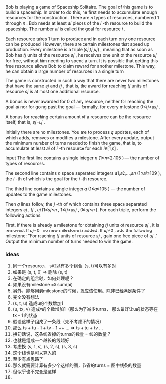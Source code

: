 Bob is playing a game of Spaceship Solitaire. The goal of this game is to build a spaceship. In order to do this, he first needs to accumulate enough resources for the construction. There are 𝑛
 types of resources, numbered 1
 through 𝑛
. Bob needs at least 𝑎𝑖
 pieces of the 𝑖
-th resource to build the spaceship. The number 𝑎𝑖
 is called the goal for resource 𝑖
.

Each resource takes 1
 turn to produce and in each turn only one resource can be produced. However, there are certain milestones that speed up production. Every milestone is a triple (𝑠𝑗,𝑡𝑗,𝑢𝑗)
, meaning that as soon as Bob has 𝑡𝑗
 units of the resource 𝑠𝑗
, he receives one unit of the resource 𝑢𝑗
 for free, without him needing to spend a turn. It is possible that getting this free resource allows Bob to claim reward for another milestone. This way, he can obtain a large number of resources in a single turn.

The game is constructed in such a way that there are never two milestones that have the same 𝑠𝑗
 and 𝑡𝑗
, that is, the award for reaching 𝑡𝑗
 units of resource 𝑠𝑗
 is at most one additional resource.

A bonus is never awarded for 0
 of any resource, neither for reaching the goal 𝑎𝑖
 nor for going past the goal — formally, for every milestone 0<𝑡𝑗<𝑎𝑠𝑗
.

A bonus for reaching certain amount of a resource can be the resource itself, that is, 𝑠𝑗=𝑢𝑗
.

Initially there are no milestones. You are to process 𝑞
 updates, each of which adds, removes or modifies a milestone. After every update, output the minimum number of turns needed to finish the game, that is, to accumulate at least 𝑎𝑖
 of 𝑖
-th resource for each 𝑖∈[1,𝑛]
.

Input
The first line contains a single integer 𝑛
 (1≤𝑛≤2⋅105
) — the number of types of resources.

The second line contains 𝑛
 space separated integers 𝑎1,𝑎2,…,𝑎𝑛
 (1≤𝑎𝑖≤109
), the 𝑖
-th of which is the goal for the 𝑖
-th resource.

The third line contains a single integer 𝑞
 (1≤𝑞≤105
) — the number of updates to the game milestones.

Then 𝑞
 lines follow, the 𝑗
-th of which contains three space separated integers 𝑠𝑗
, 𝑡𝑗
, 𝑢𝑗
 (1≤𝑠𝑗≤𝑛
, 1≤𝑡𝑗<𝑎𝑠𝑗
, 0≤𝑢𝑗≤𝑛
). For each triple, perform the following actions:

First, if there is already a milestone for obtaining 𝑡𝑗
 units of resource 𝑠𝑗
, it is removed.
If 𝑢𝑗=0
, no new milestone is added.
If 𝑢𝑗≠0
, add the following milestone: "For reaching 𝑡𝑗
 units of resource 𝑠𝑗
, gain one free piece of 𝑢𝑗
."
Output the minimum number of turns needed to win the game.


### ideas
1. 同一个resource， s可以有多个组合（s, t)可以有多对
2. 如果是 (s, t, 0) => 删除 (s, t)
3. 在确定的组合时，如何处理呢？
4. 如果没有milestone =》 sum(ai)
5. 另外，能够用到milestone的时候，就应该使用。除非已经满足条件了
6. 完全没有想法
7. (s, t, u) 造成u的个数增加1
8. (u, tx, v) 造成v的个数增加1（那么为了减少turns， 那么最好让u的状态等在tx - 1 的状态
9. 假设这样子组成了一条线（先不考虑环的情况）
10. 那么 ts + tu - 1 + tv - 1 ++ ... => ts + tu + tv ...
11. 换句话说，这条线省掉的turns的数量 = 线的数量？
12. 也就是组成一个越长的线越好
13. 考虑换 (s, 1, s), (s, 2, s), (s, 3, s)
14. 这个线也是可以算入的
15. 至少有点思路了
16. 那么就需要计算有多少个这样的图，节省的turns = 图中线条的数量
17. 但似乎也不完全是这样
18. 